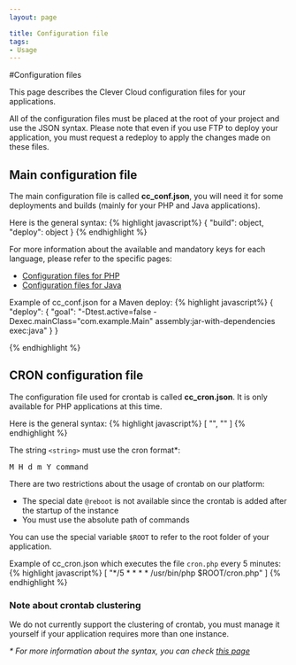 ```yaml
---
layout: page

title: Configuration file
tags:
- Usage
---
```


#Configuration files

This page describes the Clever Cloud configuration files for your applications.

All of the configuration files must be placed at the root of your project and use the JSON syntax. Please note that even if you use FTP to deploy your application, you must request a redeploy to apply the changes made on these files.

## Main configuration file

The main configuration file is called **cc_conf.json**, you will need it for some deployments and builds (mainly for your PHP and Java applications).

Here is the general syntax:
{% highlight javascript%}
    {
        "build": object,
        "deploy": object
    }
{% endhighlight %}

For more information about the available and mandatory keys for each language, please refer to the specific pages:
 * [Configuration files for PHP](/php-cc-conf/)
 * [Configuration files for Java](/java-cc-conf/)


Example of cc_conf.json for a Maven deploy:
{% highlight javascript%}
    {
      "deploy": {
        "goal": "-Dtest.active=false -Dexec.mainClass=\"com.example.Main\" assembly:jar-with-dependencies exec:java"
      }
    }

{% endhighlight %}

## CRON configuration file

The configuration file used for crontab is called **cc_cron.json**. It is only available for PHP applications at this time.

Here is the general syntax:
{% highlight javascript%}
    [
        "<string>",
        "<string>"
    ]
{% endhighlight %}

The string `<string>` must use the cron format\*:
<pre>M H d m Y command</pre>

There are two restrictions about the usage of crontab on our platform:

 * The special date `@reboot` is not available since the crontab is added after the startup of the instance
 * You must use the absolute path of commands

You can use the special variable `$ROOT` to refer to the root folder of your application.

Example of cc_cron.json which executes the file `cron.php` every 5 minutes:
{% highlight javascript%}
    [
        "*/5 * * * * /usr/bin/php $ROOT/cron.php"
    ]
{% endhighlight %}


### Note about crontab clustering

We do not currently support the clustering of crontab, you must manage it yourself if your application requires more than one instance.

_* For more information about the syntax, you can check <a href="http://en.wikipedia.org/wiki/Cron">this page</a>_
